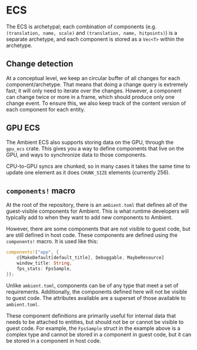 # ECS

The ECS is archetypal; each combination of components (e.g. `(translation, name, scale)` and `(translation, name, hitpoints)`) is a separate archetype, and each component is stored as a `Vec<T>` within the archetype.

## Change detection

At a conceptual level, we keep an circular buffer of all changes for each component/archetype. That means that doing a change query is extremely fast;
it will only need to iterate over the changes. However, a component can change twice or more in a frame, which should produce only one change event. To ensure this, we also keep track of the content version of each component for each entity.

## GPU ECS

The Ambient ECS also supports storing data on the GPU, through the `gpu_ecs` crate. This gives you a way to define components that live on the GPU,
and ways to synchronize data to those components.

CPU-to-GPU syncs are chunked, so in many cases it takes the same time to update one element as it does `CHUNK_SIZE` elements (currently 256).

## `components!` macro

At the root of the repository, there is an `ambient.toml` that defines all of the guest-visible components for Ambient. This is what runtime developers will typically add to when they want to add new components to Ambient.

However, there are some components that are not visible to guest code, but are still defined in host code. These components are defined using the `components!` macro. It is used like this:

```rust
components!("app", {
    @[MakeDefault[default_title], Debuggable, MaybeResource]
    window_title: String,
    fps_stats: FpsSample,
});
```

Unlike `ambient.toml`, components can be of any type that meet a set of requirements. Additionally, the components defined here will not be visible to guest code. The attributes available are a superset of those available to `ambient.toml`.

These component definitions are primarily useful for internal data that needs to be attached to entities, but should not be or cannot be visible to guest code. For example, the `FpsSample` struct in the example above is a complex type and cannot be stored in a component in guest code, but it can be stored in a component in host code.
